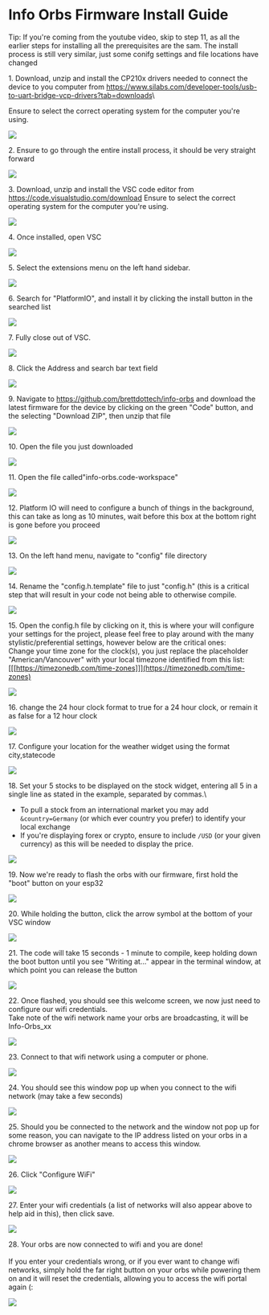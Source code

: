 # Info Orbs Firmware Install Guide
Tip: If you're coming from the youtube video, skip to step 11, as all the earlier steps for installing all the prerequisites are the sam. The install process is still very similar, just some conifg settings and file locations have changed


1\. Download, unzip and install the CP210x drivers needed to connect the device to you computer from <https://www.silabs.com/developer-tools/usb-to-uart-bridge-vcp-drivers?tab=downloads>\

Ensure to select the correct operating system for the computer you're using.

![](https://ajeuwbhvhr.cloudimg.io/colony-recorder.s3.amazonaws.com/files/2024-12-08/3e57b18f-592d-4f2c-9ea7-a520e7f1f723/ascreenshot.jpeg?tl_px=353,473&br_px=2073,1434&force_format=jpeg&q=100&width=1120.0&wat=1&wat_opacity=0.7&wat_gravity=northwest&wat_url=https://colony-recorder.s3.us-west-1.amazonaws.com/images/watermarks/FB923C_standard.png&wat_pad=524,277)


2\. Ensure to go through the entire install process, it should be very straight forward

![](https://ajeuwbhvhr.cloudimg.io/colony-recorder.s3.amazonaws.com/files/2024-12-08/77c144b9-88c9-47b9-8efe-ea8b0483c56f/ascreenshot.jpeg?tl_px=0,56&br_px=1719,1018&force_format=jpeg&q=100&width=1120.0&wat=1&wat_opacity=0.7&wat_gravity=northwest&wat_url=https://colony-recorder.s3.us-west-1.amazonaws.com/images/watermarks/FB923C_standard.png&wat_pad=611,11)


3\. Download, unzip and install the VSC code editor from <https://code.visualstudio.com/download>
Ensure to select the correct operating system for the computer you're using.

![](https://ajeuwbhvhr.cloudimg.io/colony-recorder.s3.amazonaws.com/files/2024-12-08/ba402de3-e04f-4557-a1ba-888e2b8ff5b9/ascreenshot.jpeg?tl_px=975,738&br_px=2695,1699&force_format=jpeg&q=100&width=1120.0&wat=1&wat_opacity=0.7&wat_gravity=northwest&wat_url=https://colony-recorder.s3.us-west-1.amazonaws.com/images/watermarks/FB923C_standard.png&wat_pad=700,290)


4\. Once installed, open VSC

![](https://ajeuwbhvhr.cloudimg.io/colony-recorder.s3.amazonaws.com/files/2024-12-08/925e83d6-ddd8-493e-9392-d07d68abd5ce/ascreenshot.jpeg?tl_px=916,358&br_px=2636,1319&force_format=jpeg&q=100&width=1120.0&wat=1&wat_opacity=0.7&wat_gravity=northwest&wat_url=https://colony-recorder.s3.us-west-1.amazonaws.com/images/watermarks/FB923C_standard.png&wat_pad=524,277)


5\. Select the extensions menu on the left hand sidebar.

![](https://ajeuwbhvhr.cloudimg.io/colony-recorder.s3.amazonaws.com/files/2024-12-08/31ff1d72-ad2f-4081-955f-b55205287398/ascreenshot.jpeg?tl_px=412,113&br_px=2132,1074&force_format=jpeg&q=100&width=1120.0&wat=1&wat_opacity=0.7&wat_gravity=northwest&wat_url=https://colony-recorder.s3.us-west-1.amazonaws.com/images/watermarks/FB923C_standard.png&wat_pad=114,257)


6\. Search for "PlatformIO", and install it by clicking the install button in the searched list

![](https://ajeuwbhvhr.cloudimg.io/colony-recorder.s3.amazonaws.com/files/2024-12-08/c2ce1cc8-8af5-48aa-ade3-0254856c08ee/ascreenshot.jpeg?tl_px=378,0&br_px=2098,961&force_format=jpeg&q=100&width=1120.0&wat=1&wat_opacity=0.7&wat_gravity=northwest&wat_url=https://colony-recorder.s3.us-west-1.amazonaws.com/images/watermarks/FB923C_standard.png&wat_pad=524,230)


7\. Fully close out of VSC.

![](https://ajeuwbhvhr.cloudimg.io/colony-recorder.s3.amazonaws.com/files/2024-12-08/f0359c02-7113-48f8-9c50-949fc32343b4/ascreenshot.jpeg?tl_px=0,0&br_px=1719,961&force_format=jpeg&q=100&width=1120.0&wat=1&wat_opacity=0.7&wat_gravity=northwest&wat_url=https://colony-recorder.s3.us-west-1.amazonaws.com/images/watermarks/FB923C_standard.png&wat_pad=366,34)


8\. Click the Address and search bar text field

![](https://ajeuwbhvhr.cloudimg.io/colony-recorder.s3.amazonaws.com/files/2024-12-08/e7f79acb-fe05-4b85-9a4e-b8df7918bf86/ascreenshot.jpeg?tl_px=234,0&br_px=1953,961&force_format=jpeg&q=100&width=1120.0&wat=1&wat_opacity=0.7&wat_gravity=northwest&wat_url=https://colony-recorder.s3.us-west-1.amazonaws.com/images/watermarks/FB923C_standard.png&wat_pad=524,94)


9\. Navigate to <https://github.com/brettdottech/info-orbs> and download the latest firmware for the device by clicking on the green "Code" button, and the selecting "Download ZIP", then unzip that file

![](https://ajeuwbhvhr.cloudimg.io/colony-recorder.s3.amazonaws.com/files/2024-12-08/56e3fba6-4279-487c-a789-9d01960388fe/ascreenshot.jpeg?tl_px=629,564&br_px=2349,1526&force_format=jpeg&q=100&width=1120.0&wat=1&wat_opacity=0.7&wat_gravity=northwest&wat_url=https://colony-recorder.s3.us-west-1.amazonaws.com/images/watermarks/FB923C_standard.png&wat_pad=515,438)


10\. Open the file you just downloaded

![](https://ajeuwbhvhr.cloudimg.io/colony-recorder.s3.amazonaws.com/files/2024-12-08/9a287f92-be87-4554-a437-dae00d6d7a65/ascreenshot.jpeg?tl_px=1220,0&br_px=2940,961&force_format=jpeg&q=100&width=1120.0&wat=1&wat_opacity=0.7&wat_gravity=northwest&wat_url=https://colony-recorder.s3.us-west-1.amazonaws.com/images/watermarks/FB923C_standard.png&wat_pad=899,220)


11\. Open the file called"info-orbs.code-workspace"

![](https://ajeuwbhvhr.cloudimg.io/colony-recorder.s3.amazonaws.com/files/2024-12-08/6fae4791-547a-458b-95d7-16c68de64b62/ascreenshot.jpeg?tl_px=1098,225&br_px=2818,1186&force_format=jpeg&q=100&width=1120.0&wat=1&wat_opacity=0.7&wat_gravity=northwest&wat_url=https://colony-recorder.s3.us-west-1.amazonaws.com/images/watermarks/FB923C_standard.png&wat_pad=524,277)


12\. Platform IO will need to configure a bunch of things in the background, this can take as long as 10 minutes, wait before this box at the bottom right is gone before you proceed

![](https://ajeuwbhvhr.cloudimg.io/colony-recorder.s3.amazonaws.com/files/2024-12-08/5bc6262a-a437-4438-9f92-2ea36407fca3/ascreenshot.jpeg?tl_px=1220,950&br_px=2940,1912&force_format=jpeg&q=100&width=1120.0&wat=1&wat_opacity=0.7&wat_gravity=northwest&wat_url=https://colony-recorder.s3.us-west-1.amazonaws.com/images/watermarks/FB923C_standard.png&wat_pad=589,333)


13\. On the left hand menu, navigate to "config" file directory

![](https://ajeuwbhvhr.cloudimg.io/colony-recorder.s3.amazonaws.com/files/2024-12-08/99d75d03-15d3-4b98-b34f-26b7e2713199/ascreenshot.jpeg?tl_px=363,234&br_px=2083,1195&force_format=jpeg&q=100&width=1120.0&wat=1&wat_opacity=0.7&wat_gravity=northwest&wat_url=https://colony-recorder.s3.us-west-1.amazonaws.com/images/watermarks/FB923C_standard.png&wat_pad=372,277)


14\. Rename the "config.h.template" file to just "config.h" (this is a critical step that will result in your code not being able to otherwise compile.

![](https://ajeuwbhvhr.cloudimg.io/colony-recorder.s3.amazonaws.com/files/2024-12-08/07ecc161-a557-40f9-bb63-4e544571db31/ascreenshot.jpeg?tl_px=457,647&br_px=2177,1608&force_format=jpeg&q=100&width=1120.0&wat=1&wat_opacity=0.7&wat_gravity=northwest&wat_url=https://colony-recorder.s3.us-west-1.amazonaws.com/images/watermarks/FB923C_standard.png&wat_pad=370,430)


15\. Open the config.h file by clicking on it, this is where your will configure your settings for the project, please feel free to play around with the many stylistic/preferential settings, however below are the critical ones: \
Change your time zone for the clock(s), you just replace the placeholder "American/Vancouver" with your local timezone identified from this list: [[[https://timezonedb.com/time-zones]]](https://timezonedb.com/time-zones)

![](https://ajeuwbhvhr.cloudimg.io/colony-recorder.s3.amazonaws.com/files/2024-12-08/0eb81e2f-3faa-4b4e-8e1f-d62c35648deb/ascreenshot.jpeg?tl_px=1187,8&br_px=2907,969&force_format=jpeg&q=100&width=1120.0&wat=1&wat_opacity=0.7&wat_gravity=northwest&wat_url=https://colony-recorder.s3.us-west-1.amazonaws.com/images/watermarks/FB923C_standard.png&wat_pad=524,277)


16\. change the 24 hour clock format to true for a 24 hour clock, or remain it as false for a 12 hour clock

![](https://ajeuwbhvhr.cloudimg.io/colony-recorder.s3.amazonaws.com/files/2024-12-08/589f8434-0c53-40c1-873f-0b63fcd49091/ascreenshot.jpeg?tl_px=993,266&br_px=2713,1227&force_format=jpeg&q=100&width=1120.0&wat=1&wat_opacity=0.7&wat_gravity=northwest&wat_url=https://colony-recorder.s3.us-west-1.amazonaws.com/images/watermarks/FB923C_standard.png&wat_pad=524,277)


17\. Configure your location for the weather widget using the format city,statecode

![](https://ajeuwbhvhr.cloudimg.io/colony-recorder.s3.amazonaws.com/files/2024-12-08/acde21c8-ddf4-4fcf-9372-6f769720ef27/ascreenshot.jpeg?tl_px=972,227&br_px=2692,1188&force_format=jpeg&q=100&width=1120.0&wat=1&wat_opacity=0.7&wat_gravity=northwest&wat_url=https://colony-recorder.s3.us-west-1.amazonaws.com/images/watermarks/FB923C_standard.png&wat_pad=524,276)


18\. Set your 5 stocks to be displayed on the stock widget, entering all 5 in a single line as stated in the example, separated by commas.\
- To pull a stock from an international market you may add `&country=Germany` (or which ever country you prefer) to identify your local exchange
- If you're displaying forex or crypto, ensure to include `/USD` (or your given currency) as this will be needed to display the price.

![](https://ajeuwbhvhr.cloudimg.io/colony-recorder.s3.amazonaws.com/files/2024-12-08/f69f1552-5b05-42f9-9a27-6b7c88c7dd18/ascreenshot.jpeg?tl_px=982,407&br_px=2702,1368&force_format=jpeg&q=100&width=1120.0&wat=1&wat_opacity=0.7&wat_gravity=northwest&wat_url=https://colony-recorder.s3.us-west-1.amazonaws.com/images/watermarks/FB923C_standard.png&wat_pad=524,277)


19\. Now we're ready to flash the orbs with our firmware, first hold the "boot" button on your esp32

![](https://ajeuwbhvhr.cloudimg.io/colony-recorder.s3.amazonaws.com/files/2024-12-08/e66a8727-20e2-4b65-a920-7de97c24956b/screenshot.jpeg?tl_px=0,0&br_px=4032,3024&force_format=jpeg&q=100&width=1120.0)


20\. While holding the button, click the arrow symbol at the bottom of your VSC window

![](https://ajeuwbhvhr.cloudimg.io/colony-recorder.s3.amazonaws.com/files/2024-12-08/40600eb9-ddf9-4ae4-8171-1abbaa9e9b5c/ascreenshot.jpeg?tl_px=382,950&br_px=2102,1912&force_format=jpeg&q=100&width=1120.0&wat=1&wat_opacity=0.7&wat_gravity=northwest&wat_url=https://colony-recorder.s3.us-west-1.amazonaws.com/images/watermarks/FB923C_standard.png&wat_pad=524,470)


21\. The code will take 15 seconds  -  1 minute to compile, keep holding down the boot button until you see "Writing at..." appear in the terminal window, at which point you can release the button

![](https://ajeuwbhvhr.cloudimg.io/colony-recorder.s3.amazonaws.com/files/2024-12-08/43c7b583-e022-4b04-88a7-501790097d88/ascreenshot.jpeg?tl_px=640,950&br_px=2360,1912&force_format=jpeg&q=100&width=1120.0&wat=1&wat_opacity=0.7&wat_gravity=northwest&wat_url=https://colony-recorder.s3.us-west-1.amazonaws.com/images/watermarks/FB923C_standard.png&wat_pad=524,425)


22\. Once flashed, you should see this welcome screen, we now just need to configure our wifi credentials. \
Take note of the wifi network name your orbs are broadcasting, it will be Info-Orbs_xx

![](https://ajeuwbhvhr.cloudimg.io/colony-recorder.s3.amazonaws.com/files/2024-12-08/f2d09d27-cfe8-4f86-8a30-182aa537772e/screenshot.jpeg?tl_px=0,0&br_px=1232,792&force_format=jpeg&q=100&width=1120.0)


23\. Connect to that wifi network using a computer or phone.

![](https://ajeuwbhvhr.cloudimg.io/colony-recorder.s3.amazonaws.com/files/2024-12-08/c6491aa6-ef28-4e32-98c8-05f45e88c010/user_cropped_screenshot.jpeg?tl_px=1220,39&br_px=2940,1000&force_format=jpeg&q=100&width=1120.0&wat=1&wat_opacity=0.7&wat_gravity=northwest&wat_url=https://colony-recorder.s3.us-west-1.amazonaws.com/images/watermarks/FB923C_standard.png&wat_pad=725,277)


24\. You should see this window pop up when you connect to the wifi network (may take a few seconds)

![](https://ajeuwbhvhr.cloudimg.io/colony-recorder.s3.amazonaws.com/files/2024-12-08/7330b573-1c03-4daa-9a60-c70f692d4983/File.jpeg?tl_px=575,126&br_px=2295,1087&force_format=jpeg&q=100&width=1120.0&wat=1&wat_opacity=0.7&wat_gravity=northwest&wat_url=https://colony-recorder.s3.us-west-1.amazonaws.com/images/watermarks/FB923C_standard.png&wat_pad=524,276)


25\. Should you be connected to the network and the window not pop up for some reason, you can navigate to the IP address listed on your orbs in a chrome browser as another means to access this window.

![](https://ajeuwbhvhr.cloudimg.io/colony-recorder.s3.amazonaws.com/files/2024-12-08/ba998969-f6ba-4d33-ae77-e8e98e61ffeb/screenshot.jpeg?tl_px=0,0&br_px=1232,792&force_format=jpeg&q=100&width=1120.0)


26\. Click "Configure WiFi"

![](https://ajeuwbhvhr.cloudimg.io/colony-recorder.s3.amazonaws.com/files/2024-12-08/0d43914b-016f-457c-a5f0-d2d50d3c87e3/File.jpeg?tl_px=575,126&br_px=2295,1087&force_format=jpeg&q=100&width=1120.0&wat=1&wat_opacity=0.7&wat_gravity=northwest&wat_url=https://colony-recorder.s3.us-west-1.amazonaws.com/images/watermarks/FB923C_standard.png&wat_pad=524,276)


27\. Enter your wifi credentials (a list of networks will also appear above to help aid in this), then click save.

![](https://ajeuwbhvhr.cloudimg.io/colony-recorder.s3.amazonaws.com/files/2024-12-08/95cc245e-948b-4521-8d36-4eb5fa0e8c72/user_cropped_screenshot.jpeg?tl_px=575,126&br_px=2295,1087&force_format=jpeg&q=100&width=1120.0&wat=1&wat_opacity=0.7&wat_gravity=northwest&wat_url=https://colony-recorder.s3.us-west-1.amazonaws.com/images/watermarks/FB923C_standard.png&wat_pad=524,276)


28\. Your orbs are now connected to wifi and you are done!\
\
If you enter your credentials wrong, or if you ever want to change wifi networks, simply hold the far right button on your orbs while powering them on and it will reset the credentials, allowing you to access the wifi portal again (:

![](https://ajeuwbhvhr.cloudimg.io/colony-recorder.s3.amazonaws.com/files/2024-12-08/8835ffde-adcf-4a38-a0f4-dc2ef00956f0/File.jpeg?tl_px=627,89&br_px=2347,1050&force_format=jpeg&q=100&width=1120.0&wat=1&wat_opacity=0.7&wat_gravity=northwest&wat_url=https://colony-recorder.s3.us-west-1.amazonaws.com/images/watermarks/FB923C_standard.png&wat_pad=524,277)


